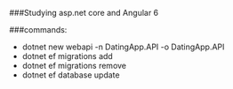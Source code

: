 ###Studying asp.net core and Angular 6

###commands:
- dotnet new webapi -n DatingApp.API -o DatingApp.API
- dotnet ef migrations add
- dotnet ef migrations remove
- dotnet ef database update

